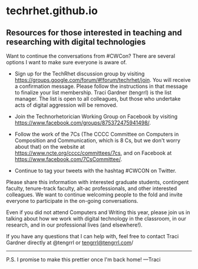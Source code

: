 # techrhet.github.io
Resources for those interested in teaching and researching with digital technologies
---
Want to continue the conversations from #CWCon? There are several options I want to make sure everyone is aware of. 

- Sign up for the TechRhet discussion group by visiting https://groups.google.com/forum/#!forum/techrhet/join. You will receive a confirmation message. Please follow the instructions in that message to finalize your list membership. Traci Gardner (tengrrl) is the list manager. The list is open to all colleagues, but those who undertake acts of digital aggression will be removed.

- Join the Technorhetorician Working Group on Facebook by visiting https://www.facebook.com/groups/875372475941498/.

- Follow the work of the 7Cs (The CCCC Committee on Computers in Composition and Communication, which is 8 Cs, but we don't worry about that) on the website at https://www.ncte.org/cccc/committees/7cs, and on Facebook at https://www.facebook.com/7CsCommittee/.

- Continue to tag your tweets with the hashtag #CWCON on Twitter. 

Please share this information with interested graduate students, contingent faculty, tenure-track faculty, alt-ac professionals, and other interested colleagues. We want to continue welcoming people to the fold and invite everyone to participate in the on-going conversations. 

Even if you did not attend Computers and Writing this year, please join us in talking about how we work with digital technology in the classroom, in our research, and in our professional lives (and elsewhere!). 

If you have any questions that I can help with, feel free to contact Traci Gardner directly at @tengrrl or tengrrl@tengrrl.com/

---
P.S. I promise to make this prettier once I'm back home! —Traci
